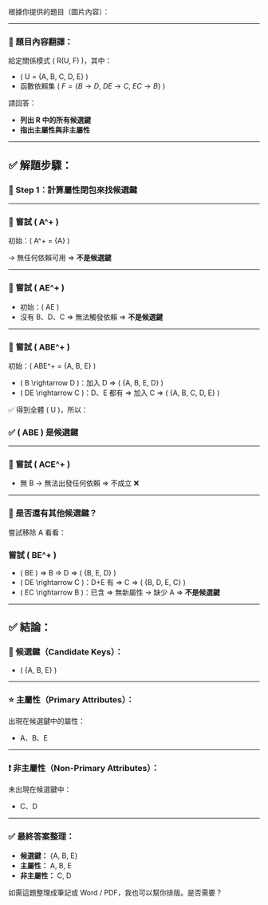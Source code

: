 根據你提供的題目（圖片內容）：

---

### 📘 題目內容翻譯：

給定關係模式 \( R(U, F) \)，其中：

- \( U = \{A, B, C, D, E\} \)
- 函數依賴集 \( $F = \{ B \rightarrow D,\ DE \rightarrow C,\ EC \rightarrow B \}$
 \)

請回答：
- **列出 R 中的所有候選鍵**
- **指出主屬性與非主屬性**

---

## ✅ 解題步驟：

### 🔎 Step 1：計算屬性閉包來找候選鍵

---

### 🧮 嘗試 \( A^+ \)

初始：\( A^+ = \{A\} \)

→ 無任何依賴可用 ⇒ **不是候選鍵**

---

### 🧮 嘗試 \( AE^+ \)

- 初始：\( AE \)
- 沒有 B、D、C ⇒ 無法觸發依賴 ⇒ **不是候選鍵**

---

### 🧮 嘗試 \( ABE^+ \)

初始：\( ABE^+ = \{A, B, E\} \)

- \( B \rightarrow D \)：加入 D ⇒ \( \{A, B, E, D\} \)
- \( DE \rightarrow C \)：D、E 都有 ⇒ 加入 C ⇒ \( \{A, B, C, D, E\} \)

✅ 得到全體 \( U \)，所以：

### ✅ \( ABE \) 是候選鍵

---

### 🧮 嘗試 \( ACE^+ \)

- 無 B → 無法出發任何依賴 ⇒ 不成立 ❌

---

### 🧮 是否還有其他候選鍵？

嘗試移除 A 看看：

### 嘗試 \( BE^+ \)

- \( BE \) ⇒ B ⇒ D ⇒ \( \{B, E, D\} \)
- \( DE \rightarrow C \)：D+E 有 ⇒ C ⇒ \( \{B, D, E, C\} \)
- \( EC \rightarrow B \)：已含 ⇒ 無新屬性
→ 缺少 A ⇒ **不是候選鍵**

---

## ✅ 結論：

### 🔑 候選鍵（Candidate Keys）：
- \( \{A, B, E\} \)

---

### ⭐ 主屬性（Primary Attributes）：
出現在候選鍵中的屬性：
- A、B、E

---

### ❗ 非主屬性（Non-Primary Attributes）：
未出現在候選鍵中：
- C、D

---

### ✅ 最終答案整理：

- **候選鍵：** {A, B, E}  
- **主屬性：** A, B, E  
- **非主屬性：** C, D

如需這題整理成筆記或 Word / PDF，我也可以幫你排版。是否需要？
